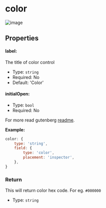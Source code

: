 # color

![image](https://user-images.githubusercontent.com/6297436/39417779-225607bc-4c74-11e8-87af-5402ce2064cf.png)



## Properties

#### label:

The title of color control

- Type: `string`
- Required: No
- Default: 'Color'

#### initialOpen:

- Type: `bool`
- Required: No

For more read gutenberg [readme](https://github.com/WordPress/gutenberg/tree/master/blocks/color-palette ).

**Example:**

```js
color: {
	type: 'string',
	field: {
		type: 'color',
		placement: 'inspector',
	},
}
```

### Return

This will return color hex code. For eg. `#000000`

- Type: `string` 
